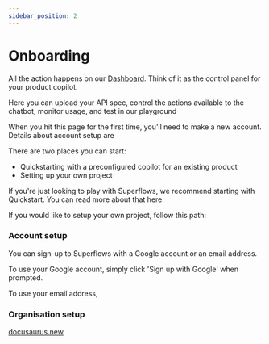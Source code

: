```yaml
---
sidebar_position: 2
---
```


# Onboarding

All the action happens on our [Dashboard](https://dashboard.superflows.ai/). Think of it as the control panel for your product copilot. 

Here you can upload your API spec, control the actions available to the chatbot, monitor usage, and test in our playground

When you hit this page for the first time, you'll need to make a new account. Details about account setup are 

There are two places you can start: 
- Quickstarting with a preconfigured copilot for an existing product 
- Setting up your own project

If you're just looking to play with Superflows, we recommend starting with Quickstart. You can read more about that here: 

If you would like to setup your own project, follow this path: 

### Account setup

You can sign-up to Superflows with a Google account or an email address. 

To use your Google account, simply click 'Sign up with Google' when prompted.

To use your email address,

### Organisation setup 



[docusaurus.new](https://docusaurus.new)